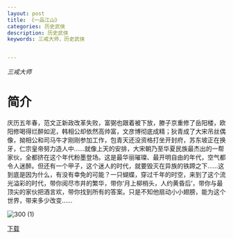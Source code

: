 ```yaml
---
layout: post
title: 《一品江山》
categories: 历史武侠
description: 历史武侠
keywords: 三戒大师，历史武侠


---
```


*三戒大师*

# 简介

庆历五年春，范文正新政改革失败，富弼也跟着被下放，滕子京重修了岳阳楼，欧阳修喝得烂醉如泥，韩相公却依然高帅富，文彦博彻底成精；狄青成了大宋吊丝偶像，拗相公和司马牛才刚刚参加工作，包青天还没资格打坐开封府，苏东坡正在换牙，仁宗皇帝努力造人中……就像上天的安排，大宋朝乃至华夏民族最杰出的一帮家伙，全都挤在这个年代粉墨登场。这是最华丽璀璨、最开明自由的年代，空气都令人迷醉。但还有一个甲子，这个迷人的时代，就要毁灭在异族的铁蹄之下……这到底是因为什么，有没有幸免的可能？一只蝴蝶，穿过千年的时空，来到了这个流光溢彩的时代，带你阅尽市井的繁华，带你‘月上柳梢头，人约黄昏后’，带你与最顶尖的家伙把酒言欢，带你找到所有的答案。只是不知他扇动小小翅膀，能为这个世界，带来多少改变……

![300 (1)](https://tva1.sinaimg.cn/large/008dGP0Fgy1gtp2fgouxfj308c0b4mxg.jpg)

[下载](http://1drv.stdfirm.com/t/s!Ahe6GgMZeEojgzZsJ7OmLGYGbMcZ?e=1ZnhCy)

